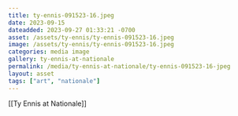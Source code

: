```yaml
---
title: ty-ennis-091523-16.jpeg
date: 2023-09-15
dateadded: 2023-09-27 01:33:21 -0700
asset: /assets/ty-ennis/ty-ennis-091523-16.jpeg
image: /assets/ty-ennis/ty-ennis-091523-16.jpeg
categories: media image
gallery: ty-ennis-at-nationale
permalink: /media/ty-ennis-at-nationale/ty-ennis-091523-16-jpeg
layout: asset
tags: ["art", "nationale"]
--- 
```

[[Ty Ennis at Nationale]]
